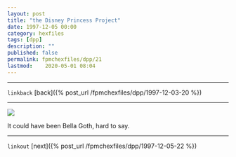 ```yaml
---
layout: post
title: "the Disney Princess Project"
date: 1997-12-05 00:00
category: hexfiles
tags: [dpp]
description: ""
published: false
permalink: fpmchexfiles/dpp/21
lastmod:	2020-05-01 08:04
---
```


*****
`linkback`
[back]({% post_url /fpmchexfiles/dpp/1997-12-03-20 %})

*****


<img src="{{ site.url }}/assets/img/dpp-21.jpg" maxwidth="1000" />

It could have been Bella Goth, hard to say.

*****

`linkout`
[next]({% post_url /fpmchexfiles/dpp/1997-12-05-22 %})



